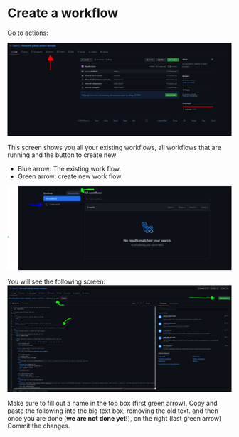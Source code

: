 # Create a workflow

Go to actions:

![step one](./Assets/Create%20workflow.PNG)


This screen shows you all your existing workflows, all workflows that are running and the button to create new
- Blue arrow: The existing work flow.
- Green arrow: create new work flow

![step one](./Assets/Workflow%20screen.PNG)

You will see the following screen:
  ![image](Assets/Create%20workflow%20data%20screen.png)

Make sure to fill out a name in the top box (first green arrow), Copy and paste the following into the big text box, removing the old text. and then once you are done (**we are not done yet!**), on the right (last green arrow) Commit the changes.